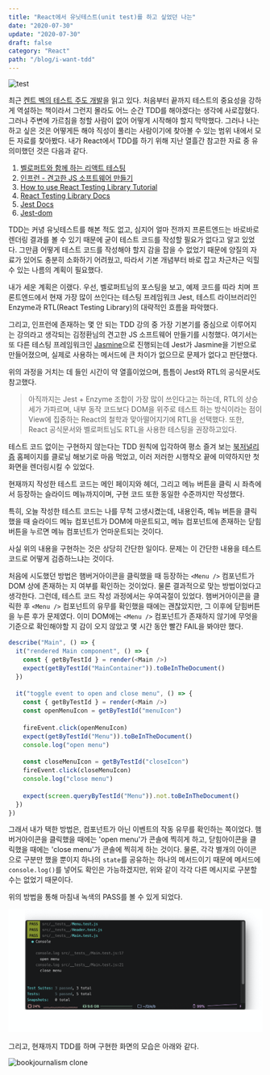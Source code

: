 ```yaml
---
title: "React에서 유닛테스트(unit test)를 하고 싶었던 나는"
date: "2020-07-30"
update: "2020-07-30"
draft: false
category: "React"
path: "/blog/i-want-tdd"
---
```


![test](https://images.unsplash.com/photo-1518349619113-03114f06ac3a?ixlib=rb-1.2.1&ixid=eyJhcHBfaWQiOjEyMDd9&auto=format&fit=crop&w=1400&q=60)

최근 [켄트 벡의 테스트 주도 개발](http://www.yes24.com/Product/Goods/12246033)을 읽고 있다. 처음부터 끝까지 테스트의 중요성을 강하게 역설하는 책이라서 그런지 몰라도 어느 순간 TDD를 해야겠다는 생각에 사로잡혔다. 그러나 주변에 가르침을 청할 사람이 없어 어떻게 시작해야 할지 막막했다. 그러나 나는 하고 싶은 것은 어떻게든 해야 직성이 풀리는 사람이기에 찾아볼 수 있는 범위 내에서 모든 자료를 찾아봤다. 내가 React에서 TDD를 하기 위해 지난 열흘간 참고한 자료 중 유의미했던 것은 다음과 같다.

1. [벨로퍼트와 함께 하는 리액트 테스팅](https://velog.io/@velopert/react-testing)
2. [인프런 - 견고한 JS 소프트웨어 만들기](https://inf.run/YUMe)
3. [How to use React Testing Library Tutorial](https://www.robinwieruch.de/react-testing-library)
4. [React Testing Library Docs](https://testing-library.com/)
5. [Jest Docs](https://jestjs.io/en/)
6. [Jest-dom](https://github.com/testing-library/jest-dom#tohavestyle)

TDD는 커녕 유닛테스트를 해본 적도 없고, 심지어 얼마 전까지 프론트엔드는 바로바로 렌더링 결과를 볼 수 있기 때문에 굳이 테스트 코드를 작성할 필요가 없다고 알고 있었다. 그만큼 어떻게 테스트 코드를 작성해야 할지 감을 잡을 수 없었기 때문에 양질의 자료가 있어도 충분히 소화하기 어려웠고, 따라서 기본 개념부터 바로 잡고 차근차근 익힐 수 있는 나름의 계획이 필요했다.

내가 세운 계획은 이랬다. 우선, 벨로퍼트님의 포스팅을 보고, 예제 코드를 따라 치며 프론트엔드에서 현재 가장 많이 쓰인다는 테스팅 프레임워크 Jest, 테스트 라이브러리인 Enzyme과 RTL(React Testing Library)의 대략적인 흐름을 파악했다.

그리고, 인프런에 존재하는 몇 안 되는 TDD 강의 중 가장 기본기를 중심으로 이루어지는 강의라고 생각되는 김정환님의 견고한 JS 소프트웨어 만들기를 시청했다. 여기서는 또 다른 테스팅 프레임워크인 [Jasmine](https://jasmine.github.io/index.html)으로 진행되는데 Jest가 Jasmine을 기반으로 만들어졌으며, 실제로 사용하는 메서드에 큰 차이가 없으므로 문제가 없다고 판단했다.

위의 과정을 거치는 데 들인 시간이 약 열흘이었으며, 틈틈이 Jest와 RTL의 공식문서도 참고했다.

> 아직까지는 Jest + Enzyme 조합이 가장 많이 쓰인다고는 하는데, RTL의 상승세가 가파르며, 내부 동작 코드보다 DOM을 위주로 테스트 하는 방식이라는 점이 View에 집중하는 React의 철학과 맞아떨어지기에 RTL을 선택했다. 또한, React 공식문서와 벨로퍼트님도 RTL을 사용한 테스팅을 권장하고있다.

테스트 코드 없이는 구현하지 않는다는 TDD 원칙에 입각하여 평소 즐겨 보는 [북저널리즘](https://www.bookjournalism.com/) 홈페이지를 클로닝 해보기로 마음 먹었고, 이러 저러한 시행착오 끝에 미약하지만 첫 화면을 렌더링시킬 수 있었다.

현재까지 작성한 테스트 코드는 메인 페이지와 헤더, 그리고 메뉴 버튼을 클릭 시 좌측에서 등장하는 슬라이드 메뉴까지이며, 구현 코드 또한 동일한 수준까지만 작성했다.

특히, 오늘 작성한 테스트 코드는 나를 무척 고생시켰는데, 내용인즉, 메뉴 버튼을 클릭했을 때 슬라이드 메뉴 컴포넌트가 DOM에 마운트되고, 메뉴 컴포넌트에 존재하는 닫힘 버튼을 누르면 메뉴 컴포넌트가 언마운트되는 것이다.

사실 위의 내용을 구현하는 것은 상당히 간단한 일이다. 문제는 이 간단한 내용을 테스트 코드로 어떻게 검증하느냐는 것이다.

처음에 시도했던 방법은 햄버거아이콘을 클릭했을 때 등장하는 `<Menu />` 컴포넌트가 DOM 상에 존재하는 지 여부를 확인하는 것이었다. 물론 결과적으로 맞는 방법이었다고 생각한다. 그런데, 테스트 코드 작성 과정에서는 우여곡절이 있었다. 햄버거아이콘을 클릭한 후 `<Menu />` 컴포넌트의 유무를 확인했을 때에는 괜찮았지만, 그 이후에 닫힘버튼을 누른 후가 문제였다. 이미 DOM에는 `<Menu />` 컴포넌트가 존재하지 않기에 무엇을 기준으로 확인해야할 지 감이 오지 않았고 몇 시간 동안 빨간 FAIL을 봐야만 했다.

```js
describe("Main", () => {
  it("rendered Main component", () => {
    const { getByTestId } = render(<Main />)
    expect(getByTestId("MainContainer")).toBeInTheDocument()
  })

  it("toggle event to open and close menu", () => {
    const { getByTestId } = render(<Main />)
    const openMenuIcon = getByTestId("menuIcon")

    fireEvent.click(openMenuIcon)
    expect(getByTestId("Menu")).toBeInTheDocument()
    console.log("open menu")

    const closeMenuIcon = getByTestId("closeIcon")
    fireEvent.click(closeMenuIcon)
    console.log("close menu")

    expect(screen.queryByTestId("Menu")).not.toBeInTheDocument()
  })
})
```

그래서 내가 택한 방법은, 컴포넌트가 아닌 이벤트의 작동 유무를 확인하는 쪽이었다. 햄버거아이콘을 클릭했을 때에는 'open menu'가 콘솔에 찍히게 하고, 닫힘아이콘을 클릭했을 때에는 'close menu'가 콘솔에 찍히게 하는 것이다.
물론, 각각 별개의 아이콘으로 구분만 했을 뿐이지 하나의 `state`를 공유하는 하나의 메서드이기 때문에 메서드에 `console.log()`를 넣어도 확인은 가능하겠지만, 위와 같이 각각 다른 메시지로 구분할 수는 없었기 때문이다.

위의 방법을 통해 마침내 녹색의 PASS를 볼 수 있게 되었다.

![pass](https://github.com/codeAmeba/amebalab/blob/master/src/images/testpass.png?raw=true)

그리고, 현재까지 TDD를 하며 구현한 화면의 모습은 아래와 같다.

![bookjournalism clone](https://github.com/codeAmeba/amebalab/blob/master/src/images/bookjournalism.gif?raw=true)
